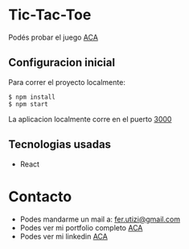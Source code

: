 # Tic-Tac-Toe

Podés probar el juego [ACA](https://ferutizi.github.io/tic-tac-toe/)

## Configuracion inicial

Para correr el proyecto localmente:
```
$ npm install
$ npm start
```
La aplicacion localmente corre en el puerto [3000](http://localhost:3000/)

## Tecnologias usadas

- React

# Contacto

- Podes mandarme un mail a: fer.utizi@gmail.com
- Podes ver mi portfolio completo [ACA](https://ferutizi.github.io/Portfolio/)
- Podes ver mi linkedin [ACA](https://www.linkedin.com/in/fernando-utizi-2a72a3233/)
